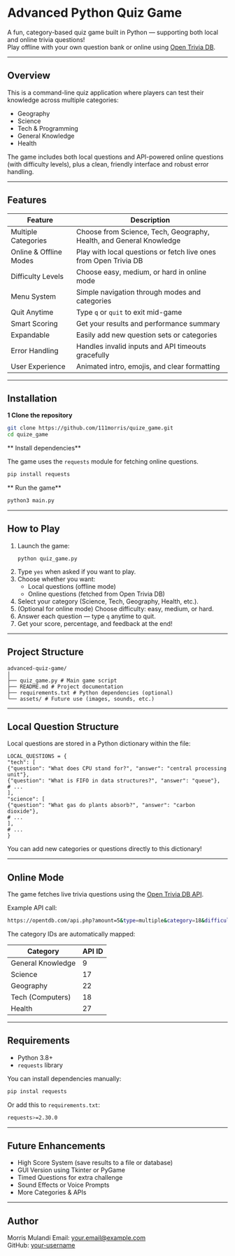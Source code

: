 # Advanced Python Quiz Game

A fun, category-based quiz game built in Python — supporting both local and online trivia questions!  
Play offline with your own question bank or online using [Open Trivia DB](https://opentdb.com/).

---

## Overview

This is a command-line quiz application where players can test their knowledge across multiple categories:

-  Geography
-  Science
-  Tech & Programming
-  General Knowledge
-  Health

The game includes both local questions and API-powered online questions (with difficulty levels), plus a clean, friendly interface and robust error handling.

---

## Features

| Feature               | Description                                                                               |
|-----------------------|-------------------------------------------------------------------------------------------|
|  Multiple Categories | Choose from Science, Tech, Geography, Health, and General Knowledge                      |
|  Online & Offline Modes | Play with local questions or fetch live ones from Open Trivia DB                    |
|  Difficulty Levels       | Choose easy, medium, or hard in online mode                                     |
|  Menu System            | Simple navigation through modes and categories                                    |
|  Quit Anytime            | Type `q` or `quit` to exit mid-game                                               |
|  Smart Scoring           | Get your results and performance summary                                          |
|  Expandable              | Easily add new question sets or categories                                       |
|  Error Handling          | Handles invalid inputs and API timeouts gracefully                               |
|  User Experience         | Animated intro, emojis, and clear formatting                                      |

---

##  Installation

**1 Clone the repository**
```bash
git clone https://github.com/111morris/quize_game.git
cd quize_game
```


** Install dependencies**

The game uses the `requests` module for fetching online questions.

```bash
pip install requests
```


** Run the game**
```bash 
python3 main.py
```


---

##  How to Play

1. Launch the game:
    ```
    python quiz_game.py
    ```
2. Type `yes` when asked if you want to play.
3. Choose whether you want:
    - Local questions (offline mode)
    - Online questions (fetched from Open Trivia DB)
4. Select your category (Science, Tech, Geography, Health, etc.).
5. (Optional for online mode) Choose difficulty: easy, medium, or hard.
6. Answer each question — type `q` anytime to quit.
7. Get your score, percentage, and feedback at the end!

---

##  Project Structure

```
advanced-quiz-game/
│
├── quiz_game.py # Main game script
├── README.md # Project documentation
├── requirements.txt # Python dependencies (optional)
└── assets/ # Future use (images, sounds, etc.)
```


---

##  Local Question Structure

Local questions are stored in a Python dictionary within the file:

```
LOCAL_QUESTIONS = {
"tech": [
{"question": "What does CPU stand for?", "answer": "central processing unit"},
{"question": "What is FIFO in data structures?", "answer": "queue"},
# ...
],
"science": [
{"question": "What gas do plants absorb?", "answer": "carbon dioxide"},
# ...
],
# ...
}
```


 You can add new categories or questions directly to this dictionary!

---

##  Online Mode

The game fetches live trivia questions using the [Open Trivia DB API](https://opentdb.com/).

Example API call:

```bash
https://opentdb.com/api.php?amount=5&type=multiple&category=18&difficulty=medium
```


The category IDs are automatically mapped:

| Category              | API ID |
|-----------------------|--------|
| General Knowledge     | 9      |
| Science               | 17     |
| Geography             | 22     |
| Tech (Computers)      | 18     |
| Health                | 27     |

---

##  Requirements

- Python 3.8+
- `requests` library

You can install dependencies manually:

```bash
pip instal requests
```

Or add this to `requirements.txt`:

```bash
requests>=2.30.0
```


---

##  Future Enhancements

-  High Score System (save results to a file or database)
-  GUI Version using Tkinter or PyGame
-  Timed Questions for extra challenge
-  Sound Effects or Voice Prompts
-  More Categories & APIs

---


##  Author

Morris Mulandi
 Email: [your.email@example.com](mailto:mulandimorris1@gmail.com)  
 GitHub: [your-username](https://github.com/111morris)
